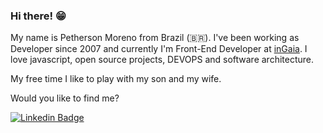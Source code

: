 ### Hi there! 😁

My name is Petherson Moreno from Brazil (🇧🇷). I've been working as Developer since 2007 and currently I'm Front-End Developer at [inGaia](http://ingaia.com.br/). I love javascript, open source projects, DEVOPS and software architecture.

My free time I like to play with my son and my wife.

Would you like to find me?

[![Linkedin Badge](https://img.shields.io/badge/-LinkedIn-blue?style=flat-square&logo=Linkedin&logoColor=white&link=https://www.linkedin.com/in/pethersonmoreno)](https://www.linkedin.com/in/pethersonmoreno)
